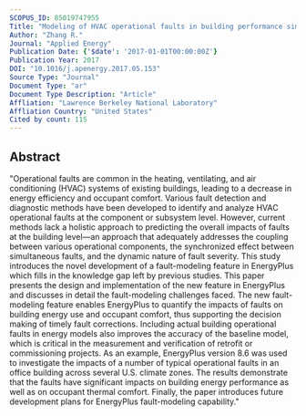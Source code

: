 ```yaml
---
SCOPUS_ID: 85019747955
Title: "Modeling of HVAC operational faults in building performance simulation"
Author: "Zhang R."
Journal: "Applied Energy"
Publication Date: {'$date': '2017-01-01T00:00:00Z'}
Publication Year: 2017
DOI: "10.1016/j.apenergy.2017.05.153"
Source Type: "Journal"
Document Type: "ar"
Document Type Description: "Article"
Affliation: "Lawrence Berkeley National Laboratory"
Affliation Country: "United States"
Cited by count: 115
---
```


## Abstract
"Operational faults are common in the heating, ventilating, and air conditioning (HVAC) systems of existing buildings, leading to a decrease in energy efficiency and occupant comfort. Various fault detection and diagnostic methods have been developed to identify and analyze HVAC operational faults at the component or subsystem level. However, current methods lack a holistic approach to predicting the overall impacts of faults at the building level—an approach that adequately addresses the coupling between various operational components, the synchronized effect between simultaneous faults, and the dynamic nature of fault severity. This study introduces the novel development of a fault-modeling feature in EnergyPlus which fills in the knowledge gap left by previous studies. This paper presents the design and implementation of the new feature in EnergyPlus and discusses in detail the fault-modeling challenges faced. The new fault-modeling feature enables EnergyPlus to quantify the impacts of faults on building energy use and occupant comfort, thus supporting the decision making of timely fault corrections. Including actual building operational faults in energy models also improves the accuracy of the baseline model, which is critical in the measurement and verification of retrofit or commissioning projects. As an example, EnergyPlus version 8.6 was used to investigate the impacts of a number of typical operational faults in an office building across several U.S. climate zones. The results demonstrate that the faults have significant impacts on building energy performance as well as on occupant thermal comfort. Finally, the paper introduces future development plans for EnergyPlus fault-modeling capability."
